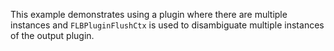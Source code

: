 This example demonstrates using a plugin where there are multiple instances
and `FLBPluginFlushCtx` is used to disambiguate multiple instances of the
output plugin.
